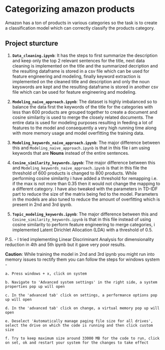 # Categorizing amazon products

Amazon has a ton of products in various categories so the task is to create a classification model which can correctly classify the products category. 

## Project sturcture

1. **`Data_cleaning.ipynb`**: It has the steps to first summarize the description and keep only the top 2 relevant sentences for the title, next data cleaning is implemented on the title and the summarized decription and the resulting dataframe is stored in a csv file which can be used for feature engineering and modeling, finally keyword extraction is implemented on the cleaned title and description and only the noun keyswords are kept and the resulting dataframe is stored in another csv file which can be used for feature engineering and modeling.

2. **`Modeling_naive_approach.ipynb`**: The dataset is highly imbalanced so to balance the data first the keywords of the title for the categories with less than 600 products are grouped together to create a document and cosine similarity is used to merge the closely related documents. The entire data is used for modeling purposes resulting in feeding a lot of features to the model and consequently a very high running time along with more memory usage and model overfitting the training data.

3. **`Modeling_keywords_naive_approach.ipynb`**: The major difference between this and `Modeling_naive_approach.ipynb` is that in this file i am using keywords that are **Nouns** instead of the entire sentences.

4. **`Cosine_similarity_keywords.ipynb`**: The major difference between this and `Modeling_keywords_naive_approach.ipynb` is that in this file the threshold of 600 products is changed to 800 products. While performing cosine similarity i have added a threshold for remapping i.e. if the max is not more than 0.35 then it would not change the mapping to a different category. I have also tweaked with the parameters in TD-IDF part to reduce the size of the matrix being fed to the model. Parameters in the models are also tuned to reduce the amount of overfitting which is present in 2nd and 3rd ipynb.

5. **`Topic_modeling_keywords.ipynb`**: The major difference between this and `Cosine_similarity_keywords.ipynb` is that in this file instead of using cosine similarity to perform feature engineering to merge categories, i implemented Latent Dirichlet Allocation (LDA) with a threshold of 0.5.

P.S. - I tried implementing Linear Discriminant Analysis for dimensionality reduction in 4th and 5th ipynb but it gave very poor results.

**Caution**: While training the model in 2nd and 3rd ipynb you might run into memory issues to rectify them you can follow the steps for windows system -

    a. Press windows + x, click on system

    b. Navigate to 'Advanced system settings' in the right side, a system properties pop up will open

    c. In the 'advanced tab' click on settings, a performance options pop up will open

    d. In the 'advanced tab' click on change, a virtual memory pop up will open

    e. Deselect 'Automatically manage paging file size for all drives', select the drive on which the code is running and then click custom size
    
    f. Try to keep maximum size around 33000 MB for the code to run, click on set, ok and restart your system for the changes to take effect